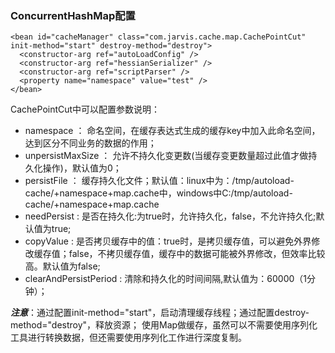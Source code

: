 ### ConcurrentHashMap配置

    <bean id="cacheManager" class="com.jarvis.cache.map.CachePointCut" init-method="start" destroy-method="destroy">
      <constructor-arg ref="autoLoadConfig" />
      <constructor-arg ref="hessianSerializer" />
      <constructor-arg ref="scriptParser" />
      <property name="namespace" value="test" />
    </bean>

CachePointCut中可以配置参数说明：

* namespace ： 命名空间，在缓存表达式生成的缓存key中加入此命名空间，达到区分不同业务的数据的作用；
* unpersistMaxSize ： 允许不持久化变更数(当缓存变更数量超过此值才做持久化操作)，默认值为0；
* persistFile ： 缓存持久化文件；默认值：linux中为：/tmp/autoload-cache/+namespace+map.cache中，windows中C:/tmp/autoload-cache/+namespace+map.cache
* needPersist : 是否在持久化:为true时，允许持久化，false，不允许持久化;默认值为true;
* copyValue : 是否拷贝缓存中的值：true时，是拷贝缓存值，可以避免外界修改缓存值；false，不拷贝缓存值，缓存中的数据可能被外界修改，但效率比较高。默认值为false;
* clearAndPersistPeriod : 清除和持久化的时间间隔,默认值为：60000（1分钟）；


***注意***：通过配置init-method="start"，启动清理缓存线程；通过配置destroy-method="destroy"，释放资源；
使用Map做缓存，虽然可以不需要使用序列化工具进行转换数据，但还需要使用序列化工作进行深度复制。